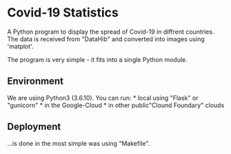 # Covid-19 Statistics
A Python program to display the spread of Covid-19 in diffrent countries.
The data is received from "DataHib" and converted into images using 'matplot'.

The program is very simple - it fits into a single Python module. 

## Environment
We are using Python3 (3.6.10). You can run:
    * local using "Flask" or "gunicorn"
    * in the Google-Cloud
    * in other public"Clound Foundary" clouds

## Deployment
...is done in the most simple was using "Makefile".

